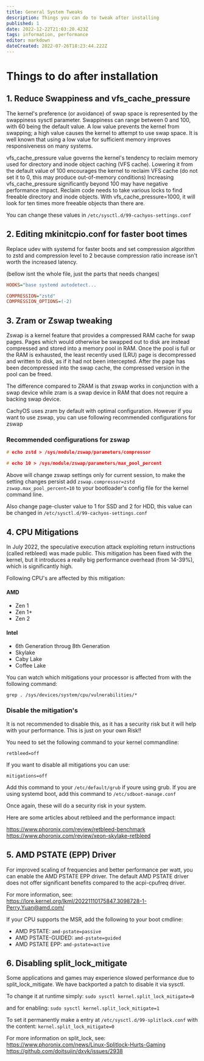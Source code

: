 ```yaml
---
title: General System Tweaks
description: Things you can do to tweak after installing
published: 1
date: 2022-12-22T21:03:20.423Z
tags: information, performance
editor: markdown
dateCreated: 2022-07-26T18:23:44.222Z
---
```


# Things to do after installation


## 1. Reduce Swappiness and vfs_cache_pressure
The kernel's preference (or avoidance) of swap space is represented by the swappiness sysctl parameter. Swappiness can range between 0 and 100, with 60 being the default value.
A low value prevents the kernel from swapping; a high value causes the kernel to attempt to use swap space. It is well known that using a low value for sufficient memory improves responsiveness on many systems.

vfs_cache_pressure value governs the kernel's tendency to reclaim memory used for directory and inode object caching (VFS cache).
Lowering it from the default value of 100 encourages the kernel to reclaim VFS cache (do not set it to 0, this may produce out-of-memory conditions)
Increasing vfs_cache_pressure significantly beyond 100 may have negative performance impact. Reclaim code needs to take various locks to find freeable directory and inode objects. With vfs_cache_pressure=1000, it will look for ten times more freeable objects than there are.

You can change these values in `/etc/sysctl.d/99-cachyos-settings.conf`

## 2. Editing mkinitcpio.conf for faster boot times

Replace udev with systemd for faster boots and set compression algorithm to zstd and compression level to 2 because compression ratio increase isn't worth the increased latency.

(bellow isnt the whole file, just the parts that needs changes)
```ini
HOOKS="base systemd autodetect...

COMPRESSION="zstd"
COMPRESSION_OPTIONS=(-2)
```

## 3. Zram or Zswap tweaking
Zswap is a kernel feature that provides a compressed RAM cache for swap pages. Pages which would otherwise be swapped out to disk are instead compressed and stored into a memory pool in RAM. Once the pool is full or the RAM is exhausted, the least recently used (LRU) page is decompressed and written to disk, as if it had not been intercepted. After the page has been decompressed into the swap cache, the compressed version in the pool can be freed.

The difference compared to ZRAM is that zswap works in conjunction with a swap device while zram is a swap device in RAM that does not require a backing swap device.

CachyOS uses zram by default with optimal configuration. However if you want to use zswap, you can use following recommended configurations for zswap
### Recommended configurations for zswap
```C
# echo zstd > /sys/module/zswap/parameters/compressor

# echo 10 > /sys/module/zswap/parameters/max_pool_percent
```
Above will change zswap settings only for current session, to make the setting changes persist add `zswap.compressor=zstd zswap.max_pool_percent=10` to your bootloader's config file for the kernel command line.

Also change page-cluster value to 1 for SSD and 2 for HDD, this value can be changed in `/etc/sysctl.d/99-cachyos-settings.conf`

## 4. CPU Mitigations

In July 2022, the speculative execution attack exploiting return instructions (called retbleed) was made public. 
This mitigation has been fixed with the kernel, but it introduces a really big performance overhead (from 14-39%), which is significantly high.

Following CPU's are affected by this mitigation:
#### AMD
- Zen 1
- Zen 1+
- Zen 2
#### Intel
- 6th Generation throug 8th Generation
- Skylake
- Caby Lake
- Coffee Lake

You can watch which mitigations your processor is affected from with the following command:

`grep . /sys/devices/system/cpu/vulnerabilities/*`

### Disable the mitigation's
It is not recommended to disable this, as it has a security risk but it will help with your performance. This is just on your own Risk!!

You need to set the following command to your kernel commandline:

`retbleed=off`

If you want to disable all mitigations you can use:

`mitigations=off`

Add this command to your `/etc/default/grub` if youre using grub.
If you are using systemd boot, add this command to `/etc/sdboot-manage.conf`

Once again, these will do a security risk in your system.

Here are some articles about retbleed and the performance impact:

https://www.phoronix.com/review/retbleed-benchmark
https://www.phoronix.com/review/xeon-skylake-retbleed

## 5. AMD PSTATE (EPP) Driver

For improved scaling of frequencies and better performance per watt, you can enable the AMD PSTATE EPP driver. The default AMD PSTATE driver does not offer significant benefits compared to the acpi-cpufreq driver.

For more information, see: https://lore.kernel.org/lkml/20221110175847.3098728-1-Perry.Yuan@amd.com/

If your CPU supports the MSR, add the following to your boot cmdline:

- AMD PSTATE: `amd-pstate=passive`
- AMD PSTATE-GUIDED: `amd-pstate=guided`
- AMD PSTATE EPP: `amd-pstate=active`

## 6. Disabling split_lock_mitigate

Some applications and games may experience slowed performance due to split_lock_mitigate. We have backported a patch to disable it via sysctl.

To change it at runtime simply:
`sudo sysctl kernel.split_lock_mitigate=0`

and for enabling:
`sudo sysctl kernel.split_lock_mitigate=1`

To set it permanently make a entry at `/etc/sysctl.d/99-splitlock.conf` with the content:
`kernel.split_lock_mitigate=0`

For more information on split_lock, see:
https://www.phoronix.com/news/Linux-Splitlock-Hurts-Gaming
https://github.com/doitsujin/dxvk/issues/2938